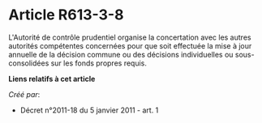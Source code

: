 # Article R613-3-8

L'Autorité de contrôle prudentiel organise la concertation avec les autres autorités compétentes concernées pour que soit
effectuée la mise à jour annuelle de la décision commune ou des décisions individuelles ou sous-consolidées sur les fonds
propres requis.

**Liens relatifs à cet article**

_Créé par_:

  - Décret n°2011-18 du 5 janvier 2011 - art. 1
